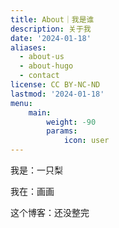 ```yaml
---
title: About｜我是谁
description: 关于我
date: '2024-01-18'
aliases:
  - about-us
  - about-hugo
  - contact
license: CC BY-NC-ND
lastmod: '2024-01-18'
menu:
    main: 
        weight: -90
        params:
            icon: user
---
```


我是：一只梨

我在：画画

这个博客：还没整完



